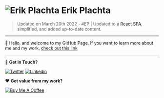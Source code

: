 # ![Erik Plachta](https://s.gravatar.com/avatar/cde2e5381aa5e6d8d0220c46edee8f88?s=30) Erik Plachta

> Updated on March 20th 2022 - #EP | Updated to a [React SPA](https://github.com/ErikPlachta/ErikPlachta/issues/25), simplified, and added up-to-date content.

---

:wave: Hello, and welcome to my GitHub Page. If you want to learn more about me and my work, [check out this link](https://erikplachta.github.io/ErikPlachta/)

---

:handshake: **Get in Touch?**

[![Twitter](https://img.shields.io/badge/-@erikplachta-1ca0f1?style=flat&labelColor=1ca0f1&logo=twitter&logoColor=white&link=https://twitter.com/erikplachta)](https://twitter.com/erikplachta)  [![Linkedin](https://img.shields.io/badge/-@erikplachta-blue?style=flat&logo=Linkedin&logoColor=white&link=https://linkedin.com/in/erikplachta/)](https://www.linkedin.com/in/erikplachta/)

❤️ **Get value from my work?**

[![Buy Me A Coffee](https://img.shields.io/badge/-Buy%20Me%20A%20Coffee-FF813F?style=flat&logo=buy-me-a-coffee&logoColor=ffffff&link=https://www.buymeacoffee.com/erikplachta)](https://www.buymeacoffee.com/erikplachta)
